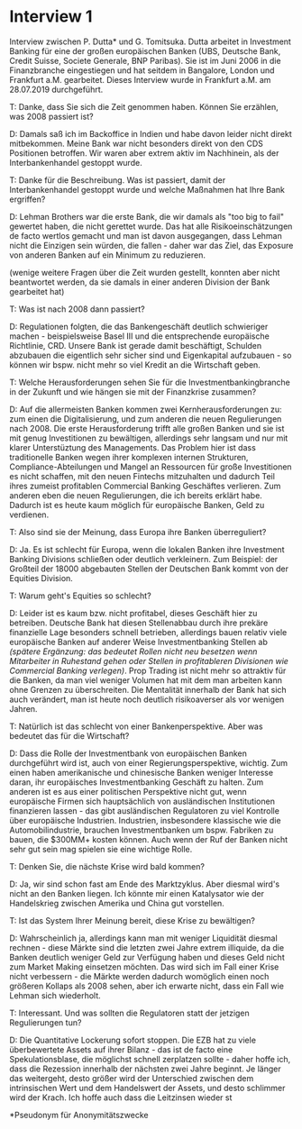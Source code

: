 # Interview 1
Interview zwischen P. Dutta* und G. Tomitsuka. Dutta arbeitet in Investment Banking für eine der großen europäischen Banken (UBS, Deutsche Bank, Credit Suisse, Societe Generale, BNP Paribas). Sie ist im Juni 2006 in die Finanzbranche eingestiegen und hat seitdem in Bangalore, London und Frankfurt a.M. gearbeitet.
Dieses Interview wurde in Frankfurt a.M. am 28.07.2019 durchgeführt.

T: Danke, dass Sie sich die Zeit genommen haben. Können Sie erzählen, was 2008 passiert ist?

D: Damals saß ich im Backoffice in Indien und habe davon leider nicht direkt mitbekommen. Meine Bank war nicht besonders direkt von den CDS Positionen betroffen. Wir waren aber extrem aktiv im Nachhinein, als der Interbankenhandel gestoppt wurde.

T: Danke für die Beschreibung. Was ist passiert, damit der Interbankenhandel gestoppt wurde und welche Maßnahmen hat Ihre Bank ergriffen?

D: Lehman Brothers war die erste Bank, die wir damals als "too big to fail" gewertet haben, die nicht gerettet wurde. Das hat alle Risikoeinschätzungen de facto wertlos gemacht und man ist davon ausgegangen, dass Lehman nicht die Einzigen sein würden, die fallen - daher war das Ziel, das Exposure von anderen Banken auf ein Minimum zu reduzieren.

(wenige weitere Fragen über die Zeit wurden gestellt, konnten aber nicht beantwortet werden, da sie damals in einer anderen Division der Bank gearbeitet hat)

T: Was ist nach 2008 dann passiert?

D: Regulationen folgten, die das Bankengeschäft deutlich schwieriger machen - beispielsweise Basel III und die entsprechende europäische Richtlinie, CRD. Unsere Bank ist gerade damit beschäftigt, Schulden abzubauen die eigentlich sehr sicher sind und Eigenkapital aufzubauen - so können wir bspw. nicht mehr so viel Kredit an die Wirtschaft geben.

T: Welche Herausforderungen sehen Sie für die Investmentbankingbranche in der Zukunft und wie hängen sie mit der Finanzkrise zusammen?
 
D: Auf die allermeisten Banken kommen zwei Kernherausforderungen zu: zum einen die Digitalisierung, und zum anderen die neuen Regulierungen nach 2008. Die erste Herausforderung trifft alle großen Banken und sie ist mit genug Investitionen zu bewältigen, allerdings sehr langsam und nur mit klarer Unterstüztung des Managements. Das Problem hier ist dass traditionelle Banken wegen ihrer komplexen internen Strukturen, Compliance-Abteilungen und Mangel an Ressourcen für große Investitionen es nicht schaffen, mit den neuen Fintechs mitzuhalten und dadurch Teil ihres zumeist profitablen Commercial Banking Geschäftes verlieren.
Zum anderen eben die neuen Regulierungen, die ich bereits erklärt habe. Dadurch ist es heute kaum möglich für europäische Banken, Geld zu verdienen.
 
T: Also sind sie der Meinung, dass Europa ihre Banken überreguliert?

D: Ja. Es ist schlecht für Europa, wenn die lokalen Banken ihre Investment Banking Divisions schließen oder deutlich verkleinern. Zum Beispiel: der Großteil der 18000 abgebauten Stellen der Deutschen Bank kommt von der Equities Division.

T: Warum geht's Equities so schlecht?

D: Leider ist es kaum bzw. nicht profitabel, dieses Geschäft hier zu betreiben. Deutsche Bank hat diesen Stellenabbau durch ihre prekäre finanzielle Lage besonders schnell betrieben, allerdings bauen relativ viele europäische Banken auf anderer Weise Investmentbanking Stellen ab _(spätere Ergänzung: das bedeutet Rollen nicht neu besetzen wenn Mitarbeiter in Ruhestand gehen oder Stellen in profitableren Divisionen wie Commercial Banking verlegen)_. Prop Trading ist nicht mehr so attraktiv für die Banken, da man viel weniger Volumen hat mit dem man arbeiten kann ohne Grenzen zu überschreiten. Die Mentalität innerhalb der Bank hat sich auch verändert, man ist heute noch deutlich risikoaverser als vor wenigen Jahren.

T: Natürlich ist das schlecht von einer Bankenperspektive. Aber was bedeutet das für die Wirtschaft?

D: Dass die Rolle der Investmentbank von europäischen Banken durchgeführt wird ist, auch von einer Regierungsperspektive, wichtig. Zum einen haben amerikanische und chinesische Banken weniger Interesse daran, ihr europäisches Investmentbanking Geschäft zu halten. Zum anderen ist es aus einer politischen Perspektive nicht gut, wenn europäische Firmen sich hauptsächlich von ausländischen Institutionen finanzieren lassen - das gibt ausländischen Regulatoren zu viel Kontrolle über europäische Industrien. Industrien, insbesondere klassische wie die Automobilindustrie, brauchen Investmentbanken um bspw. Fabriken zu bauen, die $300MM+ kosten können. Auch wenn der Ruf der Banken nicht sehr gut sein mag spielen sie eine wichtige Rolle.

T: Denken Sie, die nächste Krise wird bald kommen?

D: Ja, wir sind schon fast am Ende des Marktzyklus. Aber diesmal wird's nicht an den Banken liegen. Ich könnte mir einen Katalysator wie der Handelskrieg zwischen Amerika und China gut vorstellen.

T: Ist das System Ihrer Meinung bereit, diese Krise zu bewältigen?

D: Wahrscheinlich ja, allerdings kann man mit weniger Liquidität diesmal rechnen - diese Märkte sind die letzten zwei Jahre extrem illiquide, da die Banken deutlich weniger Geld zur Verfügung haben und dieses Geld nicht zum Market Making einsetzen möchten. Das wird sich im Fall einer Krise nicht verbessern - die Märkte werden dadurch womöglich einen noch größeren Kollaps als 2008 sehen, aber ich erwarte nicht, dass ein Fall wie Lehman sich wiederholt.

T: Interessant. Und was sollten die Regulatoren statt der jetzigen Regulierungen tun?

D: Die Quantitative Lockerung sofort stoppen. Die EZB hat zu viele überbewertete Assets auf ihrer Bilanz - das ist de facto eine Spekulationsblase, die möglichst schnell zerplatzen sollte - daher hoffe ich, dass die Rezession innerhalb der nächsten zwei Jahre beginnt. Je länger das weitergeht, desto größer wird der Unterschied zwischen dem intrinsischen Wert und dem Handelswert der Assets, und desto schlimmer wird der Krach. Ich hoffe auch dass die Leitzinsen wieder st

*Pseudonym für Anonymitätszwecke
